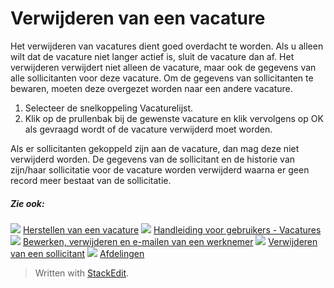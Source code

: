 # Verwijderen van een vacature

Het verwijderen van vacatures dient goed overdacht te worden. Als u alleen wilt dat de vacature niet langer actief is, sluit de vacature dan af. Het verwijderen verwijdert niet alleen de vacature, maar ook de gegevens van alle sollicitanten voor deze vacature. Om de gegevens van sollicitanten te bewaren, moeten deze overgezet worden naar een andere vacature.

1.  Selecteer de snelkoppeling  Vacaturelijst.
2.  Klik op de prullenbak bij de gewenste vacature en klik vervolgens op OK als gevraagd wordt of de vacature verwijderd moet worden.

Als er sollicitanten gekoppeld zijn aan de vacature, dan mag deze niet verwijderd worden. De gegevens van de sollicitant en de historie van zijn/haar sollicitatie voor de vacature worden verwijderd waarna er geen record meer bestaat van de sollicitatie.

##### Zie ook:

![](../Resources/Images/icon-document-link.png)  [Herstellen van een vacature](restoring_a_vacancy.htm)
![](../Resources/Images/icon-document-link.png)  [Handleiding voor gebruikers - Vacatures](guide_for_users_vacancies.htm)
![](../Resources/Images/icon-document-link.png)  [Bewerken, verwijderen en e-mailen van een werknemer](edit_delete_and_email_an_employee.htm)
![](../Resources/Images/icon-document-link.png)  [Verwijderen van een sollicitant](deleting_an_applicant.htm)
![](../Resources/Images/icon-document-link.png)  [Afdelingen](departments.htm)


> Written with [StackEdit](https://stackedit.io/).
<!--stackedit_data:
eyJoaXN0b3J5IjpbMTAxMjU5MTk0Nl19
-->